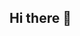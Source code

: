 ## Hi there 👋

<!--
**noaazema/noaazema** is a ✨ _special_ ✨ repository because its `README.md` (this file) appears on your GitHub profile.

Here are some ideas to get you started:

- 🔭 I’m currently working on myself
- 🌱 I’m currently studying Ecology
- 🤔 I’m looking for help with coding and R studio
- 💬 Ask me about marine biology, languages and dance.
- 📫 How to reach me: @noaazema 
- 😄 Pronouns: she/her
-->
